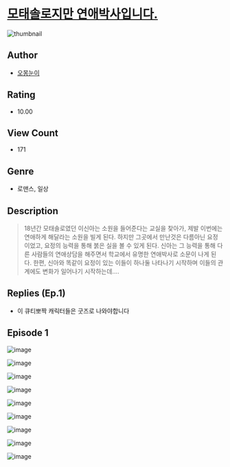 # [모태솔로지만 연애박사입니다.](https://comic.naver.com/challenge/list?titleId=810312)
![thumbnail](https://image-comic.pstatic.net/user_contents_data/challenge_comic/2023/05/23/358431/upload_7292231832386943284_480x623.jpeg)

## Author
- [오몽눈이](https://comic.naver.com/artistTitle?id=358431)

## Rating
- 10.00

## View Count
- 171

## Genre
- 로맨스, 일상

## Description
> 18년간 모태솔로였던 이신아는 소원을 들어준다는 교실을 찾아가, 제발 이번에는 연애하게 해달라는 소원을 빌게 된다. 하지만 그곳에서 만난것은 다름아닌 요정이었고, 요정의 능력을 통해 붉은 실을 볼 수 있게 된다. 신아는 그 능력을 통해 다른 사람들의 연애상담을 해주면서 학교에서 유명한 연애박사로 소문이 나게 된다. 한편, 신아와 똑같이 요정이 있는 이들이 하나둘 나타나기 시작하며 이들의 관계에도 변화가 일어나기 시작하는데....

## Replies (Ep.1)
- 이 큐티뽀짝 캐릭터들은 굿즈로 나와야합니다

## Episode 1
![image](https://image-comic.pstatic.net/user_contents_data/challenge_comic/2023/05/23/358431/upload_3486120570103489081.jpeg)

![image](https://image-comic.pstatic.net/user_contents_data/challenge_comic/2023/05/23/358431/upload_3630525145361310009.jpeg)

![image](https://image-comic.pstatic.net/user_contents_data/challenge_comic/2023/05/23/358431/upload_3991652055036093745.jpeg)

![image](https://image-comic.pstatic.net/user_contents_data/challenge_comic/2023/05/23/358431/upload_3775249255895545700.jpeg)

![image](https://image-comic.pstatic.net/user_contents_data/challenge_comic/2023/05/23/358431/upload_3703475550639110502.jpeg)

![image](https://image-comic.pstatic.net/user_contents_data/challenge_comic/2023/05/23/358431/upload_7220456805035423280.jpeg)

![image](https://image-comic.pstatic.net/user_contents_data/challenge_comic/2023/05/23/358431/upload_3690812290438030387.jpeg)

![image](https://image-comic.pstatic.net/user_contents_data/challenge_comic/2023/05/23/358431/upload_4064042582809065521.jpeg)

![image](https://image-comic.pstatic.net/user_contents_data/challenge_comic/2023/05/23/358431/upload_3474636210631422263.jpeg)
